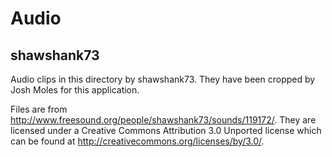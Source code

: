 Audio
=====

shawshank73
-----------
Audio clips in this directory by shawshank73. They have been cropped by Josh Moles for this application.

Files are from http://www.freesound.org/people/shawshank73/sounds/119172/. They are licensed under a Creative Commons Attribution 3.0 Unported license which can be found at http://creativecommons.org/licenses/by/3.0/.
